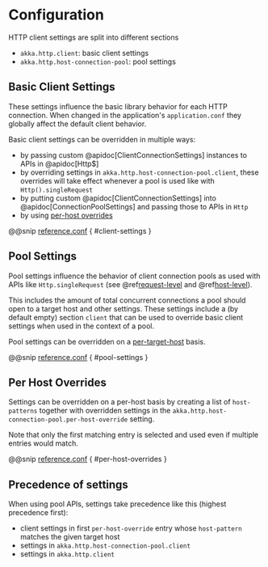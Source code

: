 # Configuration

HTTP client settings are split into different sections  
 
 * `akka.http.client`: basic client settings
 * `akka.http.host-connection-pool`: pool settings
 
## Basic Client Settings

These settings influence the basic library behavior for each HTTP connection. When changed in the application's
`application.conf` they globally affect the default client behavior.

Basic client settings can be overridden in multiple ways:

 * by passing custom @apidoc[ClientConnectionSettings] instances to APIs in @apidoc[Http$]
 * by overriding settings in `akka.http.host-connection-pool.client`, these overrides will take effect whenever a pool is used
   like with `Http().singleRequest`
 * by putting custom @apidoc[ClientConnectionSettings] into @apidoc[ConnectionPoolSettings] and passing those to APIs in `Http`
 * by using [per-host overrides](#per-host-overrides)

@@snip [reference.conf](/akka-http-core/src/main/resources/reference.conf) { #client-settings }

## Pool Settings

Pool settings influence the behavior of client connection pools as used with APIs like `Http.singleRequest`
(see @ref[request-level](request-level.md) and @ref[host-level](host-level.md)).

This includes the amount of total concurrent connections a pool should open to a target host and other settings.
These settings include a (by default empty) section `client` that can be used to override basic client settings
when used in the context of a pool.

Pool settings can be overridden on a [per-target-host](#per-host-overrides) basis.

@@snip [reference.conf](/akka-http-core/src/main/resources/reference.conf) { #pool-settings }

## Per Host Overrides

Settings can be overridden on a per-host basis by creating a list of `host-patterns` together with overridden settings
in the `akka.http.host-connection-pool.per-host-override` setting.

Note that only the first matching entry is selected and used even if multiple entries would match.

@@snip [reference.conf](/akka-http-core/src/main/resources/reference.conf) { #per-host-overrides }

## Precedence of settings

When using pool APIs, settings take precedence like this (highest precedence first):

 * client settings in first `per-host-override` entry whose `host-pattern` matches the given target host
 * settings in `akka.http.host-connection-pool.client`
 * settings in `akka.http.client`
